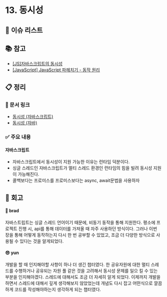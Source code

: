 # 13. 동시성

## :pushpin: 이슈 리스트

## :books: 참고

- [[JS]자바스크립트의 동시성](https://velog.io/@minn602/JS%EC%9E%90%EB%B0%94%EC%8A%A4%ED%81%AC%EB%A6%BD%ED%8A%B8%EC%9D%98-%EB%8F%99%EC%8B%9C%EC%84%B1)
- [[JavaScript] JavaScript 파헤치기 - 동작 원리](https://tristy.tistory.com/51)

## :clipboard: 정리

### :link: 문서 링크

- [동시성 (자바스크립트)](./brad_javascript.md)
- [동시성 (자바)](./heewhy_java.md)

### :white_check_mark: 주요 내용

#### 자바스크립트

- 자바스크립트에서 동시성이 지원 가능한 이유는 런타임 덕분이다.
- 싱글 스레드인 자바스크립트가 멀티 스레드 환경인 런타임의 힘을 빌려 동시성 지원이 가능해진다.
- 콜백보다는 프로미스를 프로미스보다는 async, await문법을 사용하자

## :pray: 회고

#### :bread: brad

자바스트립트는 싱글 스레드 언어이기 때문에, 비동기 동작을 통해 지원한다. 평소에 프로젝트 진행 시, api를 통해 데이터를 가져올 때 자주 사용하던 방식이다. 그러나 이번 장을 통해 어떻게 동작하는지 다시 한 번 공부할 수 있었고, 조금 더 다양한 방식으로 사용될 수 있다는 것을 알게되었다.

#### :sunglasses: yun

개발을 할 때 인지해야할 사항이 하나 더 생긴 챕터였다. 한 공유자원에 대한 멀티 스레드를 수행하거나 공유되는 자원 풀 같은 것을 고려해서 동시성 문제를 일으 킬 수 있는 부분을 인지해야겠다. 스레드에 대해서도 조금 더 자세히 알게 되었다. 이제까지 개발을 하면서 스레드에 대해서 깊게 생각해보지 않았었는데 개념도 다시 잡고 어떤식으로 깔끔하게 코드를 작성해야하는지 생각하게 되는 챕터였다.
